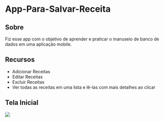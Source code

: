 # App-Para-Salvar-Receita

## Sobre

Fiz esse app com o objetivo de aprender e praticar o manuseio de banco de dados em uma aplicação mobile. 

## Recursos

- Adicionar Receitas
- Editar Receitas
- Excluir Receitas
- Ver todas as receitas em uma lista e lê-las com mais detalhes ao clicar

## Tela Inicial

<img src="https://cdn.discordapp.com/attachments/493163081644376064/896164398241030184/unknown.png" />
